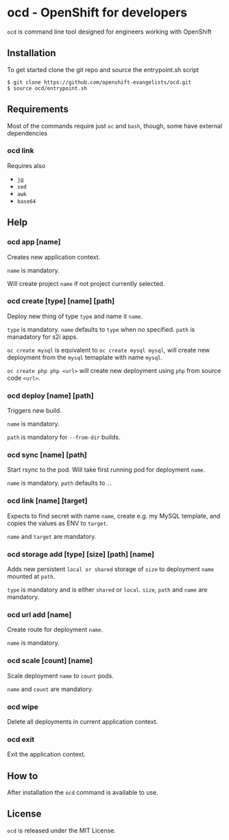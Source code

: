 # ocd - OpenShift for developers

`ocd` is command line tool designed for engineers working with OpenShift

## Installation

To get started clone the git repo and source the entrypoint.sh script

```
$ git clone https://github.com/openshift-evangelists/ocd.git
$ source ocd/entrypoint.sh
```

## Requirements

Most of the commands require just `oc` and `bash`, though, some have external dependencies

### ocd link

Requires also 

* [`jq`](https://stedolan.github.io/jq/)
* `sed`
* `awk`
* `base64`

## Help

### ocd app [name]

Creates new application context. 

`name` is mandatory.

Will create project `name` if not project currently selected.

### ocd create [type] [name] [path]

Deploy new thing of type `type` and name it `name`. 

`type` is mandatory. `name` defaults to `type` when no specified. `path` is manadatory for s2i apps.

`oc create mysql` is equivalent to `oc create mysql mysql`, will create new deployment from the `mysql` temaplate with name `mysql`.

`oc create php php <url>` will create new deployment using `php` from source code `<url>`.

### ocd deploy [name] [path]

Triggers new build.

`name` is mandatory.

`path` is mandatory for `--from-dir` builds.

### ocd sync [name] [path]

Start rsync to the pod. Will take first running pod for deployment `name`.

`name` is mandatory. `path` defaults to `.`.

### ocd link [name] [target]

Expects to find secret with name `name`, create e.g. my MySQL template, and copies the values as ENV to `target`.

`name` and `target` are mandatory.

### ocd storage add [type] [size] [path] [name]

Adds new persistent `local or shared` storage of `size` to deployment `name` mounted at `path`.

`type` is mandatory and is either `shared` or `local`. `size`, `path` and `name` are mandatory.

### ocd url add [name]

Create route for deployment `name`.

`name` is mandatory.

### ocd scale [count] [name]

Scale deployment `name` to `count` pods.

`name` and `count` are mandatory.

### ocd wipe

Delete all deployments in current application context.

### ocd exit

Exit the application context.

## How to

After installation the `ocd` command is available to use.

## License

`ocd` is released under the MIT License.